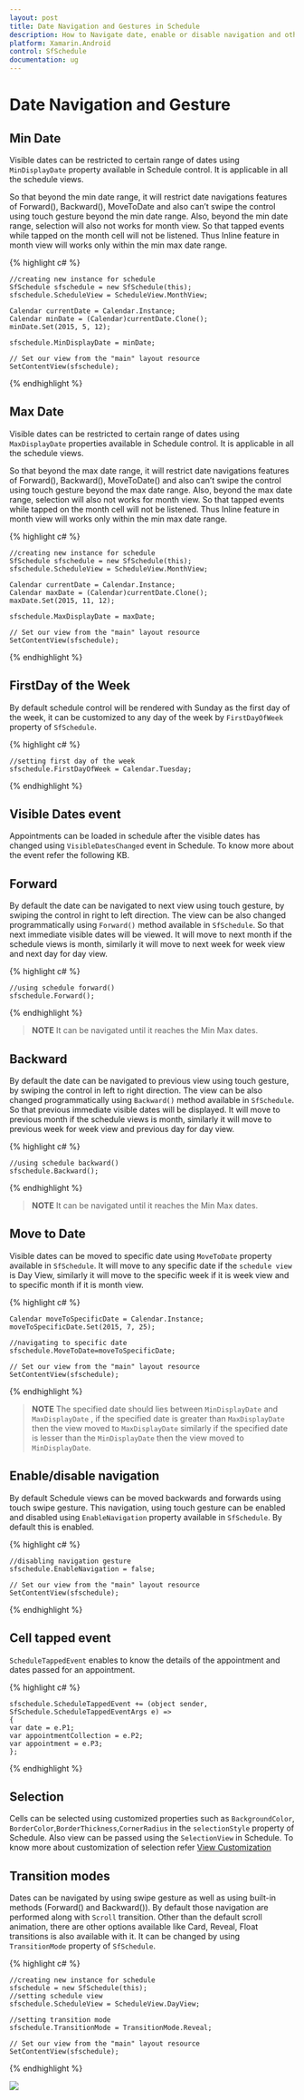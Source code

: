```yaml
---
layout: post
title: Date Navigation and Gestures in Schedule
description: How to Navigate date, enable or disable navigation and other functionalities of Schedule control.
platform: Xamarin.Android
control: SfSchedule
documentation: ug
---
```


# Date Navigation and Gesture

## Min Date

Visible dates can be restricted to certain range of dates using `MinDisplayDate` property available in Schedule control. It is applicable in all the schedule views.

So that beyond the min date range, it will restrict date navigations features of Forward(), Backward(), MoveToDate and also can’t swipe the control using touch gesture beyond the min date range. Also, beyond the min date range, selection will also not works for month view. So that tapped events while tapped on the month cell will not be listened. Thus Inline feature in month view will works only within the min max date range.

{% highlight c# %}

	//creating new instance for schedule
	SfSchedule sfschedule = new SfSchedule(this);
	sfschedule.ScheduleView = ScheduleView.MonthView;

	Calendar currentDate = Calendar.Instance;
	Calendar minDate = (Calendar)currentDate.Clone();
	minDate.Set(2015, 5, 12);

	sfschedule.MinDisplayDate = minDate;

	// Set our view from the "main" layout resource
	SetContentView(sfschedule);

{% endhighlight %}

## Max Date

Visible dates can be restricted to certain range of dates using `MaxDisplayDate` properties available in Schedule control. It is applicable in all the schedule views.

So that beyond the max date range, it will restrict date navigations features of Forward(), Backward(), MoveToDate() and also can’t swipe the control using touch gesture beyond the max date range. Also, beyond the max date range, selection will also not works for month view. So that tapped events while tapped on the month cell will not be listened. Thus Inline feature in month view will works only within the min max date range.

{% highlight c# %}

	//creating new instance for schedule
	SfSchedule sfschedule = new SfSchedule(this);
	sfschedule.ScheduleView = ScheduleView.MonthView;

	Calendar currentDate = Calendar.Instance;
	Calendar maxDate = (Calendar)currentDate.Clone();
	maxDate.Set(2015, 11, 12);

	sfschedule.MaxDisplayDate = maxDate;

	// Set our view from the "main" layout resource
	SetContentView(sfschedule);

{% endhighlight %}

## FirstDay of the Week

By default schedule control will be rendered with Sunday as the first day of the week, it can be customized to any day of the week by `FirstDayOfWeek` property of `SfSchedule`.

{% highlight c# %}

	//setting first day of the week
	sfschedule.FirstDayOfWeek = Calendar.Tuesday;

{% endhighlight %}

## Visible Dates event

Appointments can be loaded in schedule after the visible dates has changed using `VisibleDatesChanged` event in Schedule. To know more about the event refer the following KB.

## Forward

By default the date can be navigated to next view using touch gesture, by swiping the control in right to left direction. The view can be also changed programmatically using `Forward()` method available in `SfSchedule`. So that next immediate visible dates will be viewed. It will move to next month if the schedule views is month, similarly it will move to next week for week view and next day for day view.

{% highlight c# %}

	//using schedule forward()
	sfschedule.Forward();

{% endhighlight %}

>**NOTE**  It can be navigated until it reaches the Min Max dates.

## Backward

By default the date can be navigated to previous view using touch gesture, by swiping the control in left to right direction. The view can be also changed programmatically using `Backward()` method available in `SfSchedule`. So that previous immediate visible dates will be displayed. It will move to previous month if the schedule views is month, similarly it will move to previous week for week view and previous day for day view.

{% highlight c# %}

	//using schedule backward()
	sfschedule.Backward();

{% endhighlight %}

>**NOTE** It can be navigated until it reaches the Min Max dates.

## Move to Date 

Visible dates can be moved to specific date using `MoveToDate` property available in `SfSchedule`. It will move to any specific date if the `schedule view` is Day View, similarly it will move to the specific week if it is week view and to specific month if it is month view.

{% highlight c# %}

	Calendar moveToSpecificDate = Calendar.Instance;
	moveToSpecificDate.Set(2015, 7, 25);

	//navigating to specific date
	sfschedule.MoveToDate=moveToSpecificDate;

	// Set our view from the "main" layout resource
	SetContentView(sfschedule);

{% endhighlight %}

>**NOTE**  The specified date should lies between `MinDisplayDate` and `MaxDisplayDate` , if  the specified date is greater than `MaxDisplayDate` then the view moved to `MaxDisplayDate` similarly if the specified date is lesser than the `MinDisplayDate` then the view moved to `MinDisplayDate`.

## Enable/disable navigation

By default Schedule views can be moved backwards and forwards using touch swipe gesture. This navigation, using touch gesture can be enabled and disabled using `EnableNavigation` property available in `SfSchedule`. By default this is enabled.

{% highlight c# %}

	//disabling navigation gesture
	sfschedule.EnableNavigation = false;

	// Set our view from the "main" layout resource
	SetContentView(sfschedule);

{% endhighlight %}

## Cell tapped event

`ScheduleTappedEvent` enables to know the details of the appointment and dates passed for an appointment.

{% highlight c# %}

    sfschedule.ScheduleTappedEvent += (object sender, SfSchedule.ScheduleTappedEventArgs e) =>
    {
    var date = e.P1;
    var appointmentCollection = e.P2;
    var appointment = e.P3;
    };

{% endhighlight %}

## Selection

Cells can be selected using customized properties such as `BackgroundColor`, `BorderColor`,`BorderThickness`,`CornerRadius` in the `selectionStyle` property of Schedule. Also view can be passed using the `SelectionView` in Schedule. To know more about customization of selection refer [View Customization](/xamarin-android/sfschedule/View-Customization "View Customization")

## Transition modes

Dates can be navigated by using swipe gesture as well as using built-in methods (Forward() and Backward()). By default those navigation are performed along with `Scroll` transition. Other than the default scroll animation, there are other options available like Card, Reveal, Float transitions is also available with it. It can be changed by using `TransitionMode` property of `SfSchedule`.

{% highlight c# %}

	//creating new instance for schedule
	sfschedule = new SfSchedule(this);
	//setting schedule view
	sfschedule.ScheduleView = ScheduleView.DayView;

	//setting transition mode
	sfschedule.TransitionMode = TransitionMode.Reveal;

	// Set our view from the "main" layout resource
	SetContentView(sfschedule);

{% endhighlight %}

![](DateNavigationandGesture_images/WeekViewImage.png)